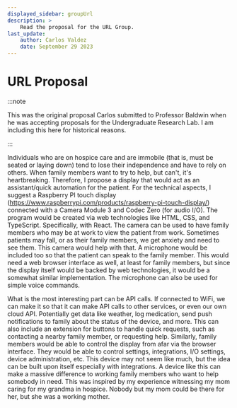```yaml
---
displayed_sidebar: groupUrl
description: >
    Read the proposal for the URL Group.
last_update:
    author: Carlos Valdez
    date: September 29 2023
---
```

# URL Proposal

:::note

This was the original proposal Carlos submitted to Professor Baldwin when he was
accepting proposals for the Undergraduate Research Lab. I am including this here
for historical reasons.

:::

Individuals who are on hospice care and are immobile (that is, must be seated or laying down) tend to lose their independence and have to rely on others. When family members want to try to help, but can't, it's heartbreaking. Therefore, I propose a display that would act as an assistant/quick automation for the patient. For the technical aspects, I suggest a Raspberry PI touch display (https://www.raspberrypi.com/products/raspberry-pi-touch-display/) connected with a Camera Module 3 and Codec Zero (for audio I/O). The program would be created via web technologies like HTML, CSS, and TypeScript. Specifically, with React. The camera can be used to have family members who may be at work to view the patient from work. Sometimes patients may fall, or as their family members, we get anxiety and need to see them. This camera would help with that. A microphone would be included too so that the patient can speak to the family member. This would need a web browser interface as well, at least for family members, but since the display itself would be backed by web technologies, it would be a somewhat similar implementation. The microphone can also be used for simple voice commands.

What is the most interesting part can be API calls. If connected to WiFi, we can make it so that it can make API calls to other services, or even our own cloud API. Potentially get data like weather, log medication, send push notifications to family about the status of the device, and more. This can also include an extension for buttons to handle quick requests, such as contacting a nearby family member, or requesting help. Similarly, family members would be able to control the display from afar via the browser interface. They would be able to control settings, integrations, I/O settings, device administration, etc. This device may not seem like much, but the idea can be built upon itself especially with integrations. A device like this can make a massive difference to working family members who want to help somebody in need. This was inspired by my experience witnessing my mom caring for my grandma in hospice. Nobody but my mom could be there for her, but she was a working mother.
